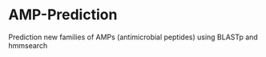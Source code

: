 # AMP-Prediction
Prediction new families of AMPs (antimicrobial peptides) using BLASTp and hmmsearch 
